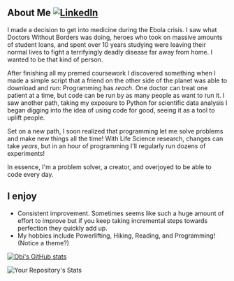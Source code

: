 ## About Me [![LinkedIn](https://img.shields.io/badge/linkedin-%230077B5.svg?style=for-the-badge&logo=linkedin&logoColor=white)](https://www.linkedin.com/in/obibaratt/)
I made a decision to get into medicine during the Ebola crisis. I saw what Doctors Without Borders was doing, heroes who took on massive amounts of student loans, and spent over 10 years studying were leaving their normal lives to fight a terrifyingly deadly disease far away from home. I wanted to be that kind of person. 

After finishing all my premed coursework I discovered something when I made a simple script that a friend on the other side of the planet was able to download and run: Programming has <em>reach</em>. One doctor can treat one patient at a time, but code can be run by as many people as want to run it. I saw another path, taking my exposure to Python for scientific data analysis I began digging into the idea of using code for good, seeing it as a tool to uplift people.

Set on a new path, I soon realized that programming let me solve problems and make new things all the time! With Life Science research, changes can take <em>years</em>, but in an hour of programming I'll regularly run dozens of experiments!

In essence, I'm a problem solver, a creator, and overjoyed to be able to code every day.

## I enjoy
- Consistent improvement. Sometimes seems like such a huge amount of effort to improve but if you keep taking incremental steps towards perfection they quickly add up.
- My hobbies include Powerlifting, Hiking, Reading, and Programming! (Notice a theme?)

[![Obi's GitHub stats](https://github-readme-stats.vercel.app/api?username=obibaratt)](https://github.com/anuraghazra/github-readme-stats)

![Your Repository's Stats](https://github-readme-stats.vercel.app/api/top-langs/?username=obibaratt&theme=blue-green)
